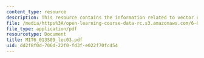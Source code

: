 ```yaml
---
content_type: resource
description: This resource contains the information related to vector operators.
file: /media/https%3A/open-learning-course-data-rc.s3.amazonaws.com/6-013-electromagnetics-and-applications-spring-2009/dd2f8f0d706d22f0fd3fe022f70fc454_MIT6_013S09_lec03.pdf
file_type: application/pdf
resourcetype: Document
title: MIT6_013S09_lec03.pdf
uid: dd2f8f0d-706d-22f0-fd3f-e022f70fc454
---
```

